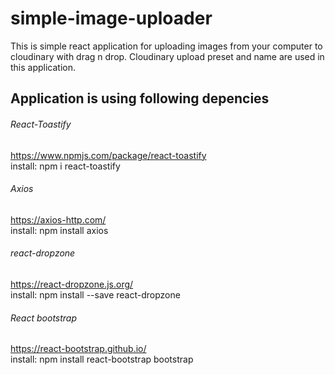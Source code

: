 # simple-image-uploader
This is simple react application for uploading images from your computer to cloudinary with drag n drop. Cloudinary upload preset and name are used in this application.

## Application is using following depencies

###### React-Toastify
https://www.npmjs.com/package/react-toastify  
install: npm i react-toastify

###### Axios
https://axios-http.com/  
install: npm install axios

###### react-dropzone
https://react-dropzone.js.org/  
install: npm install --save react-dropzone

###### React bootstrap
https://react-bootstrap.github.io/  
install: npm install react-bootstrap bootstrap
